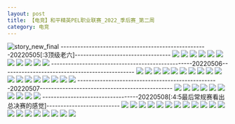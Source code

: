 ```yaml
---
layout: post
title: 【电竞】和平精英PEL职业联赛_2022_季后赛_第二周
category: 电竞
---
```

![story_new_final](http://rjbwi03xh.hd-bkt.clouddn.com/img/story_new_final_0322.png)
----------------------------------------------------20220505[:3顶级老六]----------------------------------
![](http://rjbwd52rw.hd-bkt.clouddn.com/img/pel-220505-1.jpg)
![](http://rjbwd52rw.hd-bkt.clouddn.com/img/pel-220505-2.jpg)
![](http://rjbwd52rw.hd-bkt.clouddn.com/img/pel-220505-3.jpg)
![](http://rjbwd52rw.hd-bkt.clouddn.com/img/pel-220505-4.jpg)
![](http://rjbwd52rw.hd-bkt.clouddn.com/img/pel-220505-10.jpg)
![](http://rjbwd52rw.hd-bkt.clouddn.com/img/pel-220505-11.jpg)
![](http://rjbwd52rw.hd-bkt.clouddn.com/img/pel-220505-5.jpg)
![](http://rjbwd52rw.hd-bkt.clouddn.com/img/pel-220505-6.jpg)
![](http://rjbwd52rw.hd-bkt.clouddn.com/img/pel-220505-7.jpg)
![](http://rjbwd52rw.hd-bkt.clouddn.com/img/pel-220505-8.jpg)
![](http://rjbwd52rw.hd-bkt.clouddn.com/img/pel-220505-9.jpg)
--------------------------------------------------20220506-----------------------------------------------
![](http://rjbwd52rw.hd-bkt.clouddn.com/img/pel-220506-new-1.jpg)
![](http://rjbwd52rw.hd-bkt.clouddn.com/img/pel-220506-new-2.jpg)
![](http://rjbwd52rw.hd-bkt.clouddn.com/img/pel-220506-new-3.jpg)
![](http://rjbwd52rw.hd-bkt.clouddn.com/img/pel-220506-new-4.jpg)
![](http://rjbwd52rw.hd-bkt.clouddn.com/img/pel-220506-new-5.jpg)
![](http://rjbwd52rw.hd-bkt.clouddn.com/img/pel-220506-4.jpg)
![](http://rjbwd52rw.hd-bkt.clouddn.com/img/pel-220506-7.jpg)
![](http://rjbwd52rw.hd-bkt.clouddn.com/img/pel-220506-1.jpg)
![](http://rjbwd52rw.hd-bkt.clouddn.com/img/pel-220506-2.jpg)
![](http://rjbwd52rw.hd-bkt.clouddn.com/img/pel-220506-3.jpg)
![](http://rjbwd52rw.hd-bkt.clouddn.com/img/pel-220506-5.jpg)
![](http://rjbwd52rw.hd-bkt.clouddn.com/img/pel-220506-6.jpg)
![](http://rjbwd52rw.hd-bkt.clouddn.com/img/pel-220506-8.jpg)
![](http://rjbwd52rw.hd-bkt.clouddn.com/img/pel-220506-9.jpg)
![](http://rjbwd52rw.hd-bkt.clouddn.com/img/pel-220506-10.jpg)
![](http://rjbwd52rw.hd-bkt.clouddn.com/img/pel-220506-14.jpg)
![](http://rjbwd52rw.hd-bkt.clouddn.com/img/pel-220506-12.jpg)
![](http://rjbwd52rw.hd-bkt.clouddn.com/img/pel-220506-13.jpg)
--------------------------------------------------20220507-----------------------------------------------
![](http://rjbwd52rw.hd-bkt.clouddn.com/img/pel-220507-10.jpg)
![](http://rjbwd52rw.hd-bkt.clouddn.com/img/pel-220507-9.jpg)
![](http://rjbwd52rw.hd-bkt.clouddn.com/img/pel-220507-8.jpg)
![](http://rjbwd52rw.hd-bkt.clouddn.com/img/pel-220507-7.jpg)
![](http://rjbwd52rw.hd-bkt.clouddn.com/img/pel-220507-6.jpg)
![](http://rjbwd52rw.hd-bkt.clouddn.com/img/pel-220507-5.jpg)
![](http://rjbwd52rw.hd-bkt.clouddn.com/img/pel-220507-4.jpg)
![](http://rjbwd52rw.hd-bkt.clouddn.com/img/pel-220507-3.jpg)
![](http://rjbwd52rw.hd-bkt.clouddn.com/img/pel-220507-2.jpg)
![](http://rjbwd52rw.hd-bkt.clouddn.com/img/pel-220507-1.jpg)
----------------------------------20220508[:4:5最后常规赛看出总决赛的感觉]--------------------------
![](http://rjbwd52rw.hd-bkt.clouddn.com/img/pel-220508-1.jpg)
![](http://rjbwd52rw.hd-bkt.clouddn.com/img/pel-220508-2.jpg)
![](http://rjbwd52rw.hd-bkt.clouddn.com/img/pel-220508-3.jpg)
![](http://rjbwd52rw.hd-bkt.clouddn.com/img/pel-220508-4.jpg)
![](http://rjbwd52rw.hd-bkt.clouddn.com/img/pel-220508-5.jpg)
![](http://rjbwd52rw.hd-bkt.clouddn.com/img/pel-220508-6.jpg)
![](http://rjbwd52rw.hd-bkt.clouddn.com/img/pel-220508-7.jpg)
![](http://rjbwd52rw.hd-bkt.clouddn.com/img/pel-220508-8.jpg)
![](http://rjbwd52rw.hd-bkt.clouddn.com/img/pel-220508-9.jpg)
![](http://rjbwd52rw.hd-bkt.clouddn.com/img/pel-220508-10.jpg)
![](http://rjbwd52rw.hd-bkt.clouddn.com/img/pel-220508-11.jpg)
![](http://rjbwd52rw.hd-bkt.clouddn.com/img/pel-220508-12.jpg)
![](http://rjbwd52rw.hd-bkt.clouddn.com/img/pel-220508-13.jpg)
![](http://rjbwd52rw.hd-bkt.clouddn.com/img/pel-220508-14.jpg)
![](http://rjbwd52rw.hd-bkt.clouddn.com/img/pel-220508-15.jpg)
![](http://rjbwd52rw.hd-bkt.clouddn.com/img/pel-220508-16.jpg)
![](http://rjbwd52rw.hd-bkt.clouddn.com/img/pel-220508-17.jpg)
![](http://rjbwd52rw.hd-bkt.clouddn.com/img/pel-220508-18.jpg)
![](http://rjbwd52rw.hd-bkt.clouddn.com/img/pel-220508-19.jpg)
![](http://rjbwd52rw.hd-bkt.clouddn.com/img/pel-220508-20.jpg)